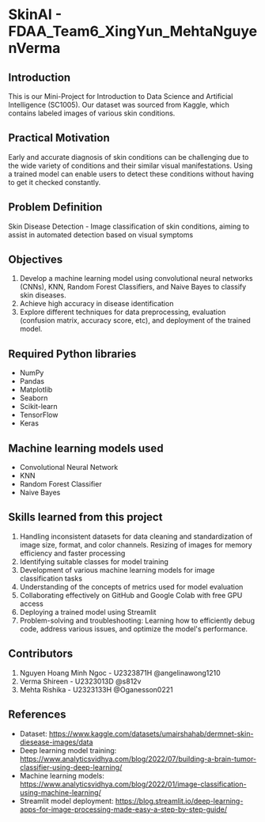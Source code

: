 # SkinAI - FDAA_Team6_XingYun_MehtaNguyenVerma

## Introduction

This is our Mini-Project for Introduction to Data Science and Artificial Intelligence (SC1005). Our dataset was sourced from Kaggle, which contains labeled images of various skin conditions. 

## Practical Motivation

Early and accurate diagnosis of skin conditions can be challenging due to the wide variety of conditions and their similar visual manifestations. Using a trained model can enable users to detect these conditions without having to get it checked constantly.

## Problem Definition
Skin Disease Detection - Image classification of skin conditions, aiming to assist in automated detection based on visual symptoms

## Objectives
1. Develop a machine learning model using convolutional neural networks (CNNs), KNN, Random Forest Classifiers, and Naive Bayes to classify skin diseases.
2. Achieve high accuracy in disease identification
3. Explore different techniques for data preprocessing, evaluation (confusion matrix, accuracy score, etc), and deployment of the trained model. 

## Required Python libraries
- NumPy
- Pandas
- Matplotlib
- Seaborn
- Scikit-learn
- TensorFlow
- Keras

## Machine learning models used 
- Convolutional Neural Network
- KNN
- Random Forest Classifier
- Naive Bayes

## Skills learned from this project

1. Handling inconsistent datasets for data cleaning and standardization of image size, format, and color channels. Resizing of images for memory efficiency and faster processing
2. Identifying suitable classes for model training 
3. Development of various machine learning models for image classification tasks
4. Understanding of the concepts of metrics used for model evaluation 
5. Collaborating effectively on GitHub and Google Colab with free GPU access
6. Deploying a trained model using Streamlit 
7. Problem-solving and troubleshooting: Learning how to efficiently debug code, address various issues, and optimize the model's performance.

## Contributors
1. Nguyen Hoang Minh Ngoc - U2323871H @angelinawong1210
2. Verma Shireen - U2323013D @s812v
3. Mehta Rishika - U2323133H @Oganesson0221

## References
- Dataset: https://www.kaggle.com/datasets/umairshahab/dermnet-skin-diesease-images/data
- Deep learning model training: https://www.analyticsvidhya.com/blog/2022/07/building-a-brain-tumor-classifier-using-deep-learning/
- Machine learning models: https://www.analyticsvidhya.com/blog/2022/01/image-classification-using-machine-learning/
- Streamlit model deployment: https://blog.streamlit.io/deep-learning-apps-for-image-processing-made-easy-a-step-by-step-guide/
  
  

